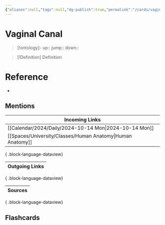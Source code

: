 ```yaml
---
{"aliases":null,"tags":null,"dg-publish":true,"permalink":"/cards/vaginal-canal/","dgPassFrontmatter":true}
---
```


# Vaginal Canal

> [!ontology]-
> up:: 
> jump:: 
> down:: 

> [!Definition] Definition

# Reference

- 

## Mentions

| Incoming Links                                                |
| ------------------------------------------------------------- |
| [[Calendar/2024/Daily/2024-10-14 Mon\|2024-10-14 Mon]]     |
| [[Spaces/University/Classes/Human Anatomy\|Human Anatomy]] |

{ .block-language-dataview}

| Outgoing Links |
| -------------- |

{ .block-language-dataview}

| Sources |
| ------- |

{ .block-language-dataview}

## Flashcards